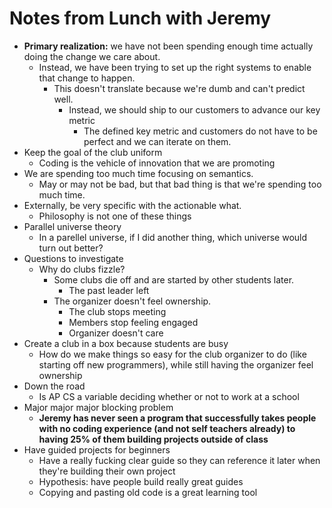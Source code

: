 # Notes from Lunch with Jeremy

- **Primary realization:** we have not been spending enough time actually doing
  the change we care about.
  - Instead, we have been trying to set up the right systems to enable that
    change to happen.
    - This doesn't translate because we're dumb and can't predict well.
      - Instead, we should ship to our customers to advance our key metric
        - The defined key metric and customers do not have to be perfect and we
          can iterate on them.
- Keep the goal of the club uniform
  - Coding is the vehicle of innovation that we are promoting
- We are spending too much time focusing on semantics.
  - May or may not be bad, but that bad thing is that we're spending too much
    time.
- Externally, be very specific with the actionable what.
  - Philosophy is not one of these things
- Parallel universe theory
  - In a parellel universe, if I did another thing, which universe would turn
    out better?
- Questions to investigate
  - Why do clubs fizzle?
    - Some clubs die off and are started by other students later.
      - The past leader left
    - The organizer doesn't feel ownership.
      - The club stops meeting
      - Members stop feeling engaged
      - Organizer doesn't care
- Create a club in a box because students are busy
  - How do we make things so easy for the club organizer to do (like starting
    off new programmers), while still having the organizer feel ownership
- Down the road
  - Is AP CS a variable deciding whether or not to work at a school
- Major major major blocking problem
  - **Jeremy has never seen a program that successfully takes people with no
    coding experience (and not self teachers already) to having 25% of them
    building projects outside of class**
- Have guided projects for beginners
  - Have a really fucking clear guide so they can reference it later when
    they're building their own project
  - Hypothesis: have people build really great guides
  - Copying and pasting old code is a great learning tool
